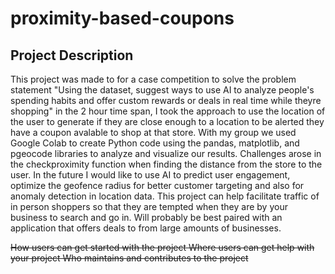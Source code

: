 # proximity-based-coupons
## Project Description
This project was made to for a case competition to solve the problem statement "Using the dataset, suggest ways to use AI to analyze people's spending habits and offer custom rewards or deals in real time while theyre shopping" in the 2 hour time span, I took the approach to use the location of the user to generate if they are close enough to a location to be alerted they have a coupon avalable to shop at that store.
With my group we used Google Colab to create Python code using the pandas, matplotlib, and pgeocode libraries to analyze and visualize our results.
Challenges arose in the checkproximity function when finding the distance from the store to the user. In the future I would like to use AI to predict user engagement, optimize the geofence radius for better customer targeting and also for anomaly detection in location data.
This project can help facilitate traffic of in person shoppers so that they are tempted when they are by your business to search and go in. Will probably be best paired with an application that offers deals to from large amounts of businesses. 


~~How users can get started with the project
Where users can get help with your project
Who maintains and contributes to the project~~
